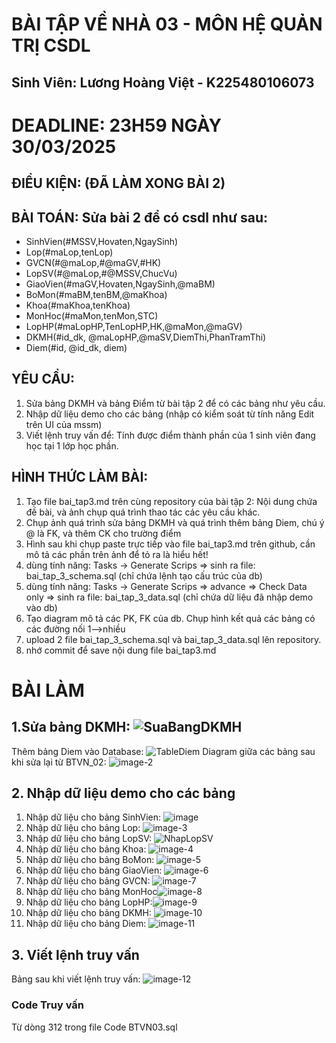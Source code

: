 # BÀI TẬP VỀ NHÀ 03 - MÔN HỆ QUẢN TRỊ CSDL
## Sinh Viên: Lương Hoàng Việt - K225480106073 

# DEADLINE: 23H59 NGÀY 30/03/2025

## ĐIỀU KIỆN: (ĐÃ LÀM XONG BÀI 2)

## BÀI TOÁN: Sửa bài 2 để có csdl như sau:
  + SinhVien(#MSSV,Hovaten,NgaySinh)
  + Lop(#maLop,tenLop)
  + GVCN(#@maLop,#@maGV,#HK)
  + LopSV(#@maLop,#@MSSV,ChucVu)
  + GiaoVien(#maGV,Hovaten,NgaySinh,@maBM)
  + BoMon(#maBM,tenBM,@maKhoa)
  + Khoa(#maKhoa,tenKhoa)
  + MonHoc(#maMon,tenMon,STC)
  + LopHP(#maLopHP,TenLopHP,HK,@maMon,@maGV)
  + DKMH(#id_dk, @maLopHP,@maSV,DiemThi,PhanTramThi)
  + Diem(#id, @id_dk, diem)

## YÊU CẦU:
1. Sửa bảng DKMH và bảng Điểm từ bài tập 2 để có các bảng như yêu cầu.
2. Nhập dữ liệu demo cho các bảng (nhập có kiểm soát từ tính năng Edit trên UI của mssm)
3. Viết lệnh truy vấn để: Tính được điểm thành phần của 1 sinh viên đang học tại 1 lớp học phần.

## HÌNH THỨC LÀM BÀI:
1. Tạo file bai_tap3.md trên cùng repository của bài tập 2:
   Nội dung chứa đề bài, và ảnh chụp quá trình thao tác các yêu cầu khác.
2. Chụp ảnh quá trình sửa bảng DKMH và quá trình thêm bảng Diem, chú ý @ là FK, và thêm CK cho trường điểm
3. Hình sau khi chụp paste trực tiếp vào file bai_tap3.md trên github, cần mô tả các phần trên ảnh để tỏ ra là hiểu hết!
4. dùng tính năng: Tasks -> Generate Scrips => sinh ra file: bai_tap_3_schema.sql  (chỉ chứa lệnh tạo cấu trúc của db)
5. dùng tính năng: Tasks -> Generate Scrips => advance => Check Data only => sinh ra file: bai_tap_3_data.sql  (chỉ chứa dữ liệu đã nhập demo vào db)
6. Tạo diagram mô tả các PK, FK của db. Chụp hình kết quả các bảng có các đường nối 1-->nhiều
7. upload 2 file  bai_tap_3_schema.sql và bai_tap_3_data.sql lên repository.
8. nhớ commit để save nội dung file bai_tap3.md

# BÀI LÀM
## 1.Sửa bảng DKMH: ![SuaBangDKMH](https://github.com/user-attachments/assets/42d130d4-44f1-416d-a9bf-97c4a55d4f7c)
Thêm bảng Diem vào Database: ![TableDiem](https://github.com/user-attachments/assets/5663af06-5fa3-4b4d-9775-d8e94701446c)
Diagram giữa các bảng sau khi sửa lại từ BTVN_02: ![image-2](https://github.com/user-attachments/assets/d2709633-54ba-448d-9064-9c09fd3fd6a3)
## 2. Nhập dữ liệu demo cho các bảng
1. Nhập dữ liệu cho bảng SinhVien: ![image](https://github.com/user-attachments/assets/12f23849-67ad-46a2-ae19-84c23d170025)
2. Nhập dữ liệu cho bảng Lop: ![image-3](https://github.com/user-attachments/assets/76d8830d-a345-4350-9a6e-4491fb047770)
3. Nhập dữ liệu cho bảng LopSV: ![NhapLopSV](https://github.com/user-attachments/assets/d5840014-9cdc-452b-a0d4-c700af6c9846)
4. Nhập dữ liệu cho bảng Khoa: ![image-4](https://github.com/user-attachments/assets/e88106e5-dfeb-4ab6-b8bc-98ea3d4b3e7e)
5. Nhập dữ liệu cho bảng BoMon: ![image-5](https://github.com/user-attachments/assets/2c7c6183-8de3-48a9-afcb-df5fd77c0fa3)
6. Nhập dữ liệu cho bảng GiaoVien: ![image-6](https://github.com/user-attachments/assets/4a6c9e12-31fd-45ee-a6f1-809c5fa917b7)
7. Nhập dữ liệu cho bảng GVCN: ![image-7](https://github.com/user-attachments/assets/ce6c48d6-5a43-4da8-b590-331744d4c83c)
8. Nhập dữ liệu cho bảng MonHoc![image-8](https://github.com/user-attachments/assets/39c0a40c-22aa-4c4a-bbb8-e5379bcdc53a)
9. Nhập dữ liệu cho bảng LopHP:![image-9](https://github.com/user-attachments/assets/f49afdb0-d54f-4f49-82e2-62709d676fb3)
10. Nhập dữ liệu cho bảng DKMH: ![image-10](https://github.com/user-attachments/assets/37ad4fcd-39cf-40d6-9624-cef495acde90)
11. Nhập dữ liệu cho bảng Diem: ![image-11](https://github.com/user-attachments/assets/0f3f63dc-f627-4c2b-93af-5144d1188f34)
## 3. Viết lệnh truy vấn
Bảng sau khi viết lệnh truy vấn: ![image-12](https://github.com/user-attachments/assets/849a70d7-8a27-4b15-8080-651646fda875)
### Code Truy vấn
Từ dòng 312 trong file Code BTVN03.sql
